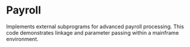 # Payroll
Implements external subprograms for advanced payroll processing. This code demonstrates linkage and parameter passing within a mainframe environment.
